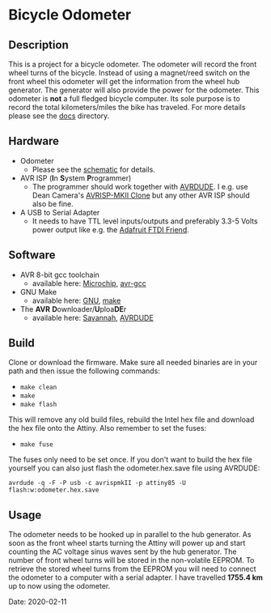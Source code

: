 # Bicycle Odometer

## Description

This is a project for a bicycle odometer. The odometer will record the front wheel turns of the bicycle. Instead of using a magnet/reed switch on the front wheel this odometer will get the information from the wheel hub generator. The generator will also provide the power for the odometer. This odometer is **not** a full fledged bicycle computer. Its sole purpose is to record the total kilometers/miles the bike has traveled. For more details please see the [docs](docs) directory.

## Hardware

* Odometer
	* Please see the [schematic](docs/Hardware.md) for details.
* AVR ISP (**I**n **S**ystem **P**rogrammer)
	* The programmer should work together with [AVRDUDE](https://www.nongnu.org/avrdude/). I e.g. use Dean Camera's [AVRISP-MKII Clone](https://www.fourwalledcubicle.com/AVRISP.php) but any other AVR ISP should also be fine.
* A USB to Serial Adapter
	* It needs to have TTL level inputs/outputs and preferably 3.3-5 Volts power output like e.g. the [Adafruit FTDI Friend](https://www.adafruit.com/product/284).

## Software

* AVR 8-bit gcc toolchain
	* available here: [Microchip](http://www.microchip.com/), [avr-gcc](https://www.microchip.com/mplab/avr-support/avr-and-arm-toolchains-c-compilers)
* GNU Make
	* available here: [GNU](http://www.gnu.org), [make](https://www.gnu.org/software/make/)
* The **AVR** **D**ownloader/**U**ploa**DE**r
	* available here: [Savannah](http://savannah.nongnu.org), [AVRDUDE](https://www.nongnu.org/avrdude/)

## Build

Clone or download the firmware. Make sure all needed binaries are in your path and then issue the following commands:

* `make clean`
* `make`
* `make flash`

This will remove any old build files, rebuild the Intel hex file and download the hex file onto the Attiny. Also remember to set the fuses:

* `make fuse`

The fuses only need to be set once. If you don't want to build the hex file yourself you can also just flash the odometer.hex.save file using AVRDUDE:

`avrdude -q -F -P usb -c avrispmkII -p attiny85 -U flash:w:odometer.hex.save`

## Usage

The odometer needs to be hooked up in parallel to the hub generator. As soon as the front wheel starts turning the Attiny will power up and start counting the AC voltage sinus waves sent by the hub generator. The number of front wheel turns will be stored in the non-volatile EEPROM. To retrieve the stored wheel turns from the EEPROM you will need to connect the odometer to a computer with a serial adapter. I have travelled **1755.4 km** up to now using the odometer.

Date: 2020-02-11
